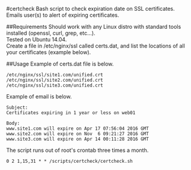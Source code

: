 #certcheck
Bash script to check expiration date on SSL certificates.  
Emails user(s) to alert of expiring certificates.

##Requirements
Should work with any Linux distro with standard tools installed (openssl, curl, grep, etc...).  
Tested on Ubuntu 14.04.  
Create a file in /etc/nginx/ssl called certs.dat, and list the locations of all your certificates (example below).

##Usage
Example of certs.dat file is below.
```
/etc/nginx/ssl/site1.com/unified.crt
/etc/nginx/ssl/site2.com/unified.crt
/etc/nginx/ssl/site3.com/unified.crt
```

Example of email is below.
```
Subject:
Certificates expiring in 1 year or less on web01

Body:
www.site1.com will expire on Apr 17 07:56:04 2016 GMT
www.site2.com will expire on Nov  6 09:21:27 2016 GMT
www.site3.com will expire on Apr 14 00:11:28 2016 GMT
```

The script runs out of root's crontab three times a month.  

`0 2 1,15,31 * * /scripts/certcheck/certcheck.sh`

